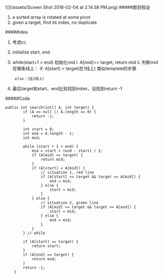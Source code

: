![](/assets/Screen Shot 2018-02-04 at 2.14.58 PM.png)
#####题目假设
1. a sorted array is rotated at some pivot
2. given a target, find its index, no duplicate

#####idea
1. 考虑cc
2. initialize start, end
3. while(start+1 < end)
    初始化mid
    i. A[mid]== target, return mid
    ii. 判断mid在哪条线上：
        if: A[start] < target(在1线上)
            类似template的步骤
            
        else：（在2线上）

4. 最后target和start、end比较找到index，没找到return -1    

#####Code


```
public int search(int[] A, int target) {
        if (A == null || A.length == 0) {
            return -1;
        }

        int start = 0;
        int end = A.length - 1;
        int mid;
        
        while (start + 1 < end) {
            mid = start + (end - start) / 2;
            if (A[mid] == target) {
                return mid;
            }
            if (A[start] < A[mid]) {
                // situation 1, red line
                if (A[start] <= target && target <= A[mid]) {
                    end = mid;
                } else {
                    start = mid;
                }
            } else {
                // situation 2, green line
                if (A[mid] <= target && target <= A[end]) {
                    start = mid;
                } else {
                    end = mid;
                }
            }
        } // while
        
        if (A[start] == target) {
            return start;
        }
        if (A[end] == target) {
            return end;
        }
        return -1;
    }
    
```

